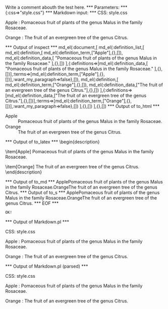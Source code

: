 Write a comment abouth the test here.
*** Parameters: ***
{:css=>"style.css"}
*** Markdown input: ***
CSS: style.css


Apple
:   Pomaceous fruit of plants of the genus Malus in 
    the family Rosaceae.

Orange
:   The fruit of an evergreen tree of the genus Citrus.

*** Output of inspect ***
md_el(:document,[
	md_el(:definition_list,[
		md_el(:definition,[
			md_el(:definition_term,["Apple"],{},[]),
			md_el(:definition_data,[
				"Pomaceous fruit of plants of the genus Malus in the family Rosaceae."
			],{},[])
		],{:definitions=>[md_el(:definition_data,[
			"Pomaceous fruit of plants of the genus Malus in the family Rosaceae."
		],{},[])],:terms=>[md_el(:definition_term,["Apple"],{},[])],:want_my_paragraph=>false},[]),
		md_el(:definition,[
			md_el(:definition_term,["Orange"],{},[]),
			md_el(:definition_data,["The fruit of an evergreen tree of the genus Citrus."],{},[])
		],{:definitions=>[md_el(:definition_data,["The fruit of an evergreen tree of the genus Citrus."],{},[])],:terms=>[md_el(:definition_term,["Orange"],{},[])],:want_my_paragraph=>false},[])
	],{},[])
],{},[])
*** Output of to_html ***
<dl><dt>Apple</dt><dd>Pomaceous fruit of plants of the genus Malus in the family Rosaceae.</dd><dt>Orange</dt><dd>The fruit of an evergreen tree of the genus Citrus.</dd></dl>
*** Output of to_latex ***
\begin{description}

\item[Apple] Pomaceous fruit of plants of the genus Malus in the family Rosaceae. 

\item[Orange] The fruit of an evergreen tree of the genus Citrus. 
\end{description}

*** Output of to_md ***
ApplePomaceous fruit of plants of the genus Malus in the family Rosaceae.OrangeThe fruit of an evergreen tree of the genus Citrus.
*** Output of to_s ***
ApplePomaceous fruit of plants of the genus Malus in the family Rosaceae.OrangeThe fruit of an evergreen tree of the genus Citrus.
*** EOF ***



	OK!



*** Output of Markdown.pl ***
<p>CSS: style.css</p>

<p>Apple
:   Pomaceous fruit of plants of the genus Malus in 
    the family Rosaceae.</p>

<p>Orange
:   The fruit of an evergreen tree of the genus Citrus.</p>

*** Output of Markdown.pl (parsed) ***
<p>CSS: style.css</p
    ><p>Apple
: Pomaceous fruit of plants of the genus Malus in 
 the family Rosaceae.</p
    ><p>Orange
: The fruit of an evergreen tree of the genus Citrus.</p
  >